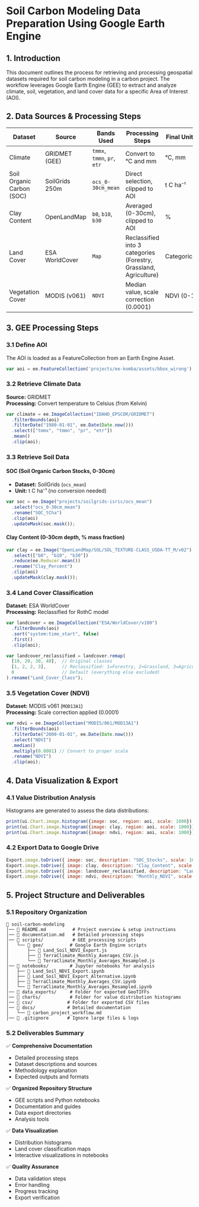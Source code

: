 # Soil Carbon Modeling Data Preparation Using Google Earth Engine

## 1. Introduction
This document outlines the process for retrieving and processing geospatial datasets required for soil carbon modeling in a carbon project. The workflow leverages Google Earth Engine (GEE) to extract and analyze climate, soil, vegetation, and land cover data for a specific Area of Interest (AOI).

## 2. Data Sources & Processing Steps

| Dataset | Source | Bands Used | Processing Steps | Final Units |
|---------|---------|------------|------------------|-------------|
| Climate | GRIDMET (GEE) | `tmmx`, `tmmn`, `pr`, `etr` | Convert to °C and mm | °C, mm |
| Soil Organic Carbon (SOC) | SoilGrids 250m | `ocs_0-30cm_mean` | Direct selection, clipped to AOI | t C ha⁻¹ |
| Clay Content | OpenLandMap | `b0`, `b10`, `b30` | Averaged (0-30cm), clipped to AOI | % |
| Land Cover | ESA WorldCover | `Map` | Reclassified into 3 categories (Forestry, Grassland, Agriculture) | Categorical |
| Vegetation Cover | MODIS (v061) | `NDVI` | Median value, scale correction (0.0001) | NDVI (0-1) |

## 3. GEE Processing Steps

### 3.1 Define AOI
The AOI is loaded as a FeatureCollection from an Earth Engine Asset.

```javascript
var aoi = ee.FeatureCollection('projects/ee-komba/assets/bbox_wirong').geometry();
```

### 3.2 Retrieve Climate Data
**Source:** GRIDMET  
**Processing:** Convert temperature to Celsius (from Kelvin)

```javascript
var climate = ee.ImageCollection("IDAHO_EPSCOR/GRIDMET")
  .filterBounds(aoi)
  .filterDate("1980-01-01", ee.Date(Date.now()))
  .select(["tmmx", "tmmn", "pr", "etr"])
  .mean()
  .clip(aoi);
```

### 3.3 Retrieve Soil Data

#### SOC (Soil Organic Carbon Stocks, 0-30cm)
- **Dataset:** SoilGrids (`ocs_mean`)
- **Unit:** t C ha⁻¹ (no conversion needed)

```javascript
var soc = ee.Image("projects/soilgrids-isric/ocs_mean")
  .select("ocs_0-30cm_mean")
  .rename("SOC_tCha")
  .clip(aoi)
  .updateMask(soc.mask());
```

#### Clay Content (0-30cm depth, % mass fraction)
```javascript
var clay = ee.Image("OpenLandMap/SOL/SOL_TEXTURE-CLASS_USDA-TT_M/v02")
  .select(["b0", "b10", "b30"])
  .reduce(ee.Reducer.mean())
  .rename("Clay_Percent")
  .clip(aoi)
  .updateMask(clay.mask());
```

### 3.4 Land Cover Classification
**Dataset:** ESA WorldCover  
**Processing:** Reclassified for RothC model

```javascript
var landcover = ee.ImageCollection("ESA/WorldCover/v100")
  .filterBounds(aoi)
  .sort("system:time_start", false)
  .first()
  .clip(aoi);

var landcover_reclassified = landcover.remap(
  [10, 20, 30, 40],  // Original classes
  [1, 2, 2, 3],      // Reclassified: 1=Forestry, 2=Grassland, 3=Agriculture
  0                  // Default (everything else excluded)
).rename("Land_Cover_Class");
```

### 3.5 Vegetation Cover (NDVI)
**Dataset:** MODIS v061 (`MOD13A1`)  
**Processing:** Scale correction applied (0.0001)

```javascript
var ndvi = ee.ImageCollection("MODIS/061/MOD13A1")
  .filterBounds(aoi)
  .filterDate("2000-01-01", ee.Date(Date.now()))
  .select("NDVI")
  .median()
  .multiply(0.0001) // Convert to proper scale
  .rename("NDVI")
  .clip(aoi);
```

## 4. Data Visualization & Export

### 4.1 Value Distribution Analysis
Histograms are generated to assess the data distributions:

```javascript
print(ui.Chart.image.histogram({image: soc, region: aoi, scale: 1000}).setOptions({title: "SOC Distribution"}));
print(ui.Chart.image.histogram({image: clay, region: aoi, scale: 1000}).setOptions({title: "Clay Content"}));
print(ui.Chart.image.histogram({image: ndvi, region: aoi, scale: 1000}).setOptions({title: "NDVI Distribution"}));
```

### 4.2 Export Data to Google Drive
```javascript
Export.image.toDrive({ image: soc, description: "SOC_Stocks", scale: 1000, region: aoi, fileFormat: "GeoTIFF" });
Export.image.toDrive({ image: clay, description: "Clay_Content", scale: 1000, region: aoi, fileFormat: "GeoTIFF" });
Export.image.toDrive({ image: landcover_reclassified, description: "Land_Cover_Reclassified", scale: 1000, region: aoi, fileFormat: "GeoTIFF" });
Export.image.toDrive({ image: ndvi, description: "Monthly_NDVI", scale: 1000, region: aoi, fileFormat: "GeoTIFF" });
```

## 5. Project Structure and Deliverables

### 5.1 Repository Organization
```
📁 soil-carbon-modeling
│── 📜 README.md          # Project overview & setup instructions
│── 📜 documentation.md   # Detailed processing steps
│── 📁 scripts/           # GEE processing scripts
│   └── 📁 gee/          # Google Earth Engine scripts
│       ├── 📜 Land_Soil_NDVI_Export.js
│       ├── 📜 TerraClimate_Monthly_Averages_CSV.js
│       └── 📜 TerraClimate_Monthly_Averages_Resampled.js
│── 📁 notebooks/        # Jupyter notebooks for analysis
│   ├── 📜 Land_Soil_NDVI_Export.ipynb
│   ├── 📜 Land_Soil_NDVI_Export_Alternative.ipynb
│   ├── 📜 TerraClimate_Monthly_Averages_CSV.ipynb
│   └── 📜 TerraClimate_Monthly_Averages_Resampled.ipynb
│── 📁 data_exports/     # Folder for exported GeoTIFFs
│── 📁 charts/           # Folder for value distribution histograms
│── 📁 csv/             # Folder for exported CSV files
│── 📁 docs/            # Detailed documentation
│   └── 📜 carbon_project_workflow.md
│── 📜 .gitignore       # Ignore large files & logs
```

### 5.2 Deliverables Summary
✅ **Comprehensive Documentation**
   - Detailed processing steps
   - Dataset descriptions and sources
   - Methodology explanation
   - Expected outputs and formats

✅ **Organized Repository Structure**
   - GEE scripts and Python notebooks
   - Documentation and guides
   - Data export directories
   - Analysis tools

✅ **Data Visualization**
   - Distribution histograms
   - Land cover classification maps
   - Interactive visualizations in notebooks

✅ **Quality Assurance**
   - Data validation steps
   - Error handling
   - Progress tracking
   - Export verification